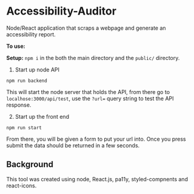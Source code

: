 # Accessibility-Auditor

Node/React application that scraps a webpage and generate an accessibility report.

**To use:**

**Setup:** `npm i` in the both the main directory and the `public/` directory.

1. Start up node API

`npm run backend`

This will start the node server that holds the API, from there go to `localhose:3000/api/test`, use the `?url=` query string to test the API response. 

2. Start up the front end

`npm run start`

From there, you will be given a form to put your url into. Once you press submit the data should be returned in a few seconds. 

## Background

This tool was created using node, React.js, pa11y, styled-compnents and react-icons. 
